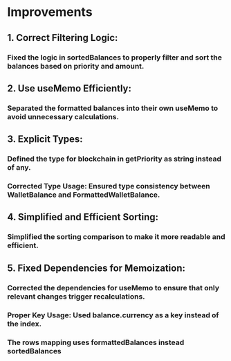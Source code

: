 # Improvements

## 1. Correct Filtering Logic:
### Fixed the logic in sortedBalances to properly filter and sort the balances based on priority and amount.

## 2. Use useMemo Efficiently:
### Separated the formatted balances into their own useMemo to avoid unnecessary calculations.

## 3. Explicit Types:
### Defined the type for blockchain in getPriority as string instead of any.
### Corrected Type Usage: Ensured type consistency between WalletBalance and FormattedWalletBalance.

## 4. Simplified and Efficient Sorting:
### Simplified the sorting comparison to make it more readable and efficient.

## 5. Fixed Dependencies for Memoization:
### Corrected the dependencies for useMemo to ensure that only relevant changes trigger recalculations.

### Proper Key Usage: Used balance.currency as a key instead of the index.
### The rows mapping uses formattedBalances instead sortedBalances
